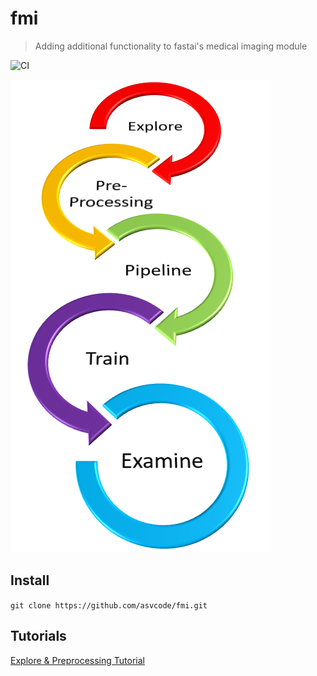 # fmi
> Adding additional functionality to fastai's medical imaging module


![CI](https://github.com/asvcode/fmi/workflows/CI/badge.svg)

![](nbs\images\graphic6.PNG)

## Install

`git clone https://github.com/asvcode/fmi.git`

## Tutorials

[Explore & Preprocessing Tutorial](https://github.com/asvcode/fmi/blob/master/tutorial_nbs/explore_preprocessing_tutorial.ipynb)
